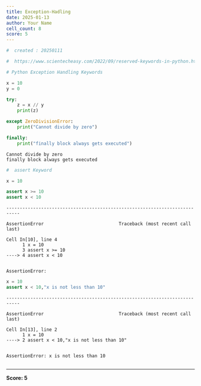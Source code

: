 ```yaml
---
title: Exception-Hadling
date: 2025-01-13
author: Your Name
cell_count: 8
score: 5
---
```


```python
#  created : 20250111
```


```python
#  https://www.scientecheasy.com/2022/09/reserved-keywords-in-python.html/
```


```python
# Python Exception Handling Keywords

```


```python
x = 10
y = 0

try:
    z = x // y 
    print(z)

except ZeroDivisionError:
    print("Cannot divide by zero")

finally:
    print("finally block always gets executed")
```

    Cannot divide by zero
    finally block always gets executed



```python
#  assert Keyword

```


```python
x = 10 

assert x >= 10 
assert x < 10
```


    ---------------------------------------------------------------------------

    AssertionError                            Traceback (most recent call last)

    Cell In[10], line 4
          1 x = 10 
          3 assert x >= 10 
    ----> 4 assert x < 10


    AssertionError: 



```python
x = 10
assert x < 10,"x is not less than 10"
```


    ---------------------------------------------------------------------------

    AssertionError                            Traceback (most recent call last)

    Cell In[13], line 2
          1 x = 10
    ----> 2 assert x < 10,"x is not less than 10"


    AssertionError: x is not less than 10



```python

```


---
**Score: 5**